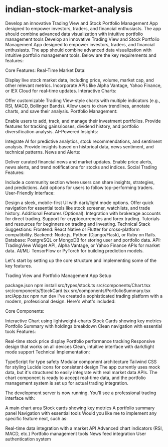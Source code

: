 # indian-stock-market-analysis
Develop an innovative Trading View and Stock Portfolio Management App designed to empower investors, traders, and financial enthusiasts. The app should combine advanced data visualization with intuitive portfolio management tools
Develop an innovative Trading View and Stock Portfolio Management App designed to empower investors, traders, and financial enthusiasts. The app should combine advanced data visualization with intuitive portfolio management tools. Below are the key requirements and features:

Core Features:
Real-Time Market Data:

Display live stock market data, including price, volume, market cap, and other relevant metrics.
Incorporate APIs like Alpha Vantage, Yahoo Finance, or IEX Cloud for real-time updates.
Interactive Charts:

Offer customizable Trading View-style charts with multiple indicators (e.g., RSI, MACD, Bollinger Bands).
Allow users to draw trendlines, annotate charts, and save their analysis.
Portfolio Management:

Enable users to add, track, and manage their investment portfolios.
Provide features for tracking gains/losses, dividend history, and portfolio diversification analysis.
AI-Powered Insights:

Integrate AI for predictive analytics, stock recommendations, and sentiment analysis.
Provide insights based on historical data, news sentiment, and technical patterns.
News and Alerts:

Deliver curated financial news and market updates.
Enable price alerts, news alerts, and trend notifications for stocks and indices.
Social Trading Features:

Include a community section where users can share insights, strategies, and predictions.
Add options for users to follow top-performing traders.
User-Friendly Interface:

Design a sleek, mobile-first UI with dark/light mode options.
Offer quick navigation for essential tools like stock screener, watchlists, and trade history.
Additional Features (Optional):
Integration with brokerage accounts for direct trading.
Support for cryptocurrencies and forex trading.
Tutorials and resources for beginners on trading and investing.
Technical Stack Suggestions:
Frontend: React Native or Flutter for cross-platform compatibility.
Backend: Node.js, Python (Django/Flask), or Ruby on Rails.
Database: PostgreSQL or MongoDB for storing user and portfolio data.
API: TradingView Widget API, Alpha Vantage, or Yahoo Finance APIs for market data.
AI/ML: TensorFlow or PyTorch for building prediction models.


Let's start by setting up the core structure and implementing some of the key features.

Trading View and Portfolio Management App Setup

package.json
npm install
src/types/stock.ts
src/components/Chart.tsx
src/components/StockCard.tsx
src/components/PortfolioSummary.tsx
src/App.tsx
npm run dev
I've created a sophisticated trading platform with a modern, professional design. Here's what's included:

Core Components:

Interactive Chart using lightweight-charts
Stock Cards showing key metrics
Portfolio Summary with holdings breakdown
Clean navigation with essential tools
Features:

Real-time stock price display
Portfolio performance tracking
Responsive design that works on all devices
Clean, intuitive interface with dark/light mode support
Technical Implementation:

TypeScript for type safety
Modular component architecture
Tailwind CSS for styling
Lucide icons for consistent design
The app currently uses mock data, but it's structured to easily integrate with real market data APIs. The chart component is ready to accept real-time data, and the portfolio management system is set up for actual trading integration.

The development server is now running. You'll see a professional trading interface with:

A main chart area
Stock cards showing key metrics
A portfolio summary panel
Navigation with essential tools
Would you like me to implement any specific feature next, such as:

Real-time data integration with a market API
Advanced chart indicators (RSI, MACD, etc.)
Portfolio management tools
News feed integration
User authentication system
